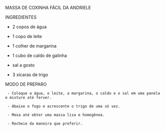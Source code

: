 MASSA DE COXINHA FÁCIL DA ANDRIELE

INGREDIENTES    
   - 2 copos de água

   -  1 copo de leite

   - 1 colher de margarina

   -  1 cubo de caldo de galinha

   - sal a gosto

   -  3 xícaras de trigo

        

MODO DE PREPARO

     - Coloque a água, o leite, a margarina, o caldo e o sal em uma panela e misture até ferver.
    
     - Abaixe o fogo e acrescente o trigo de uma só vez.
    
     - Mexa até obter uma massa lisa e homogênea.
    
     - Recheie da maneira que preferir.